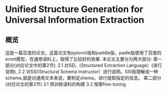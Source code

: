 # Unified Structure Generation for Universal Information Extraction 
## 概览
这是一篇百度的论文。这篇论文有pytorch版和paddle版，padle版使用了百度的ernet模型，在通用语料上，取得了比较好的效果.
本论文主要分为两大部分:
第一部分(对应论文中的第2节):
2.1 对SEL（Structured Extraction Language）(进行说明),
2.2 对SSI(Structural Schema Instructor）进行说明。SSI我理解成一种schema,就是对通用文本来说，要制定shema，进行提取指定的信息。
第二部分(对应论文的第3节)
3.1 预训练语料的构建
3.2 按需fine-tuning

 
